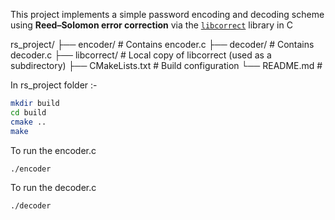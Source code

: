This project implements a simple password encoding and decoding scheme using **Reed–Solomon error correction** via the [`libcorrect`](https://github.com/quiet/libcorrect) library in C 

rs_project/
├── encoder/ # Contains encoder.c
├── decoder/ # Contains decoder.c
├── libcorrect/ # Local copy of libcorrect (used as a subdirectory)
├── CMakeLists.txt # Build configuration
└── README.md # 

In rs_project folder :-

```bash
mkdir build
cd build
cmake ..
make
```

To run the encoder.c 
```
./encoder
```
To run the decoder.c 
```
./decoder
```


